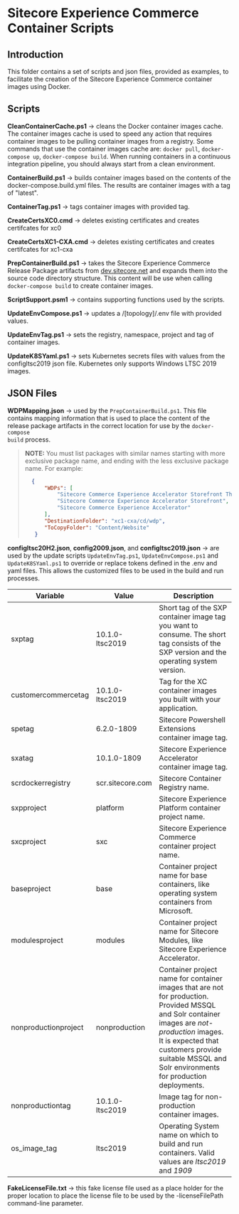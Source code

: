 # Sitecore Experience Commerce Container Scripts

## Introduction

This folder contains a set of scripts and json files, provided as examples, to facilitate the creation of the Sitecore Experience Commerce container images using Docker.

## Scripts

**CleanContainerCache.ps1** -> cleans the Docker container images cache. The container images cache is used to speed any action that requires container images to be pulling container images from a registry. Some commands that use the container images cache are: <code>docker pull</code>, <code>docker-compose up</code>, <code>docker-compose build</code>. When running containers in a continuous integration pipeline, you should always start from a clean environment.

**ContainerBuild.ps1** -> builds container images based on the contents of the docker-compose.build.yml files. The results are container images with a tag of "latest".

**ContainerTag.ps1** -> tags container images with provided tag.

**CreateCertsXC0.cmd** -> deletes existing certificates and creates certifcates for xc0

**CreateCertsXC1-CXA.cmd** -> deletes existing certificates and creates certifcates for xc1-cxa

**PrepContainerBuild.ps1** -> takes the Sitecore Experience Commerce Release Package artifacts from [dev.sitecore.net](https://dev.sitecore.net) and expands them into the source code directory structure. This content will be use when calling <code>docker-compose build</code> to create container images.

**ScriptSupport.psm1** -> contains supporting functions used by the scripts.

**UpdateEnvCompose.ps1** -> updates a /[topology]/.env file with provided values.

**UpdateEnvTag.ps1** -> sets the registry, namespace, project and tag of container images.

**UpdateK8SYaml.ps1** -> sets Kubernetes secrets files with values from the configltsc2019 json file. Kubernetes only supports Windows LTSC 2019 images.

## JSON Files

**WDPMapping.json** -> used by the <code>PrepContainerBuild.ps1</code>. This file contains mapping information that is used to place the content of the release package artifacts in the correct location for use by the <code>docker-compose build</code> process. 
>**NOTE:** You must list packages with similar names starting with more exclusive package name, and ending with the less exclusive package name. For example: 
> ```JSON
>   {
>       "WDPs": [
>           "Sitecore Commerce Experience Accelerator Storefront Themes",
>           "Sitecore Commerce Experience Accelerator Storefront",
>           "Sitecore Commerce Experience Accelerator"
>       ],
>       "DestinationFolder": "xc1-cxa/cd/wdp",
>       "ToCopyFolder": "Content/Website"
>    }
> ```

**configltsc20H2.json**, **config2009.json**, and **configltsc2019.json** -> are used by the update scripts <code>UpdateEnvTag.ps1</code>, <code>UpdateEnvCompose.ps1</code> and <code>UpdateK8SYaml.ps1</code> to override or replace tokens defined in the .env and yaml files. This allows the customized files to be used in the build and run processes.

| Variable        | Value                       | Description                                                  |
| --------------- | --------------------------- | -------------------------------------------------------------|
| sxptag | 10.1.0-ltsc2019 | Short tag of the SXP container image tag you want to consume. The short tag consists of the SXP version and the operating system version. |
| customercommercetag | 10.1.0-ltsc2019 | Tag for the XC container images you built with your application. |
| spetag | 6.2.0-1809 | Sitecore Powershell Extensions container image tag. |
| sxatag | 10.1.0-1809 | Sitecore Experience Accelerator container image tag. |
| scrdockerregistry | scr.sitecore.com | Sitecore Container Registry name. |
| sxpproject | platform | Sitecore Experience Platform container project name. |
| sxcproject | sxc | Sitecore Experience Commerce container project name. |
| baseproject | base | Container project name for base containers, like operating system containers from Microsoft. |
| modulesproject | modules | Container project name for Sitecore Modules, like Sitecore Experience Accelerator. |
| nonproductionproject | nonproduction | Container project name for container images that are not for production. Provided MSSQL and Solr container images are *not-production* images. It is expected that customers provide suitable MSSQL and Solr environments for production deployments. |
| nonproductiontag | 10.1.0-ltsc2019 | Image tag for non-production container images. |
| os_image_tag | ltsc2019 | Operating System name on which to build and run containers. Valid values are *ltsc2019* and *1909* |

**FakeLicenseFile.txt** -> this fake license file used as a place holder for the proper location to place the license file to be used by the -licenseFilePath command-line parameter.